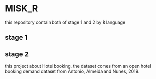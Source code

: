 # MISK_R

this repository contain both of stage 1 and 2 by R language
## stage 1


## stage 2
this project about Hotel booking.
the dataset comes from an open hotel booking demand dataset from Antonio, Almeida and Nunes, 2019.
